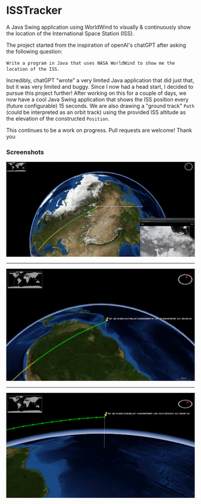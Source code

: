 # ISSTracker
A Java Swing application using WorldWind to visually &amp; continuously show the location 
of the International Space Station (ISS).

The project started from the inspiration of openAl's chatGPT after asking the following question:
```
Write a program in Java that uses NASA WorldWind to show me the location of the ISS.
```

Incredibly, chatGPT "wrote" a very limited Java application that did just that, but it was very limited and buggy. 
Since I now had a head start, I decided to pursue this project further! After working on this for a couple of days,
we now have a cool Java Swing application that shows the ISS position every (future configurable) 15 seconds. We are
also drawing a "ground track" `Path` (could be interpreted as an orbit track) using the provided ISS altitude as 
the elevation of the constructed `Position`.

This continues to be a work on progress. Pull requests are welcome! 
Thank you

### Screenshots
![Screenshot1](Screenshots/screenshot1.png)
***
![Screenshot2](Screenshots/screenshot2.png)
***
![Screenshot3](Screenshots/screenshot3.png)
